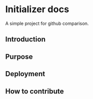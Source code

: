 # Initializer docs

A simple project for github comparison.

## Introduction

## Purpose

## Deployment

## How to contribute